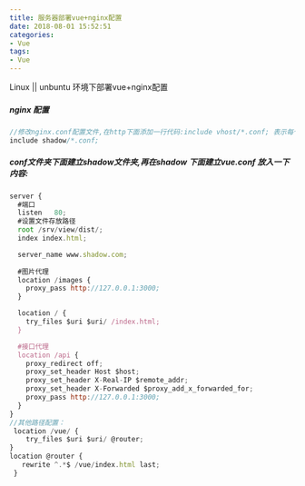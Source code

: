 ```yaml
---
title: 服务器部署vue+nginx配置
date: 2018-08-01 15:52:51
categories:
- Vue
tags:
- Vue
---
```

Linux || unbuntu 环境下部署vue+nginx配置
<!-- more -->
##### nginx 配置
```JavaScript
//修改nginx.conf配置文件,在http下面添加一行代码:include vhost/*.conf; 表示每个项目单独配置,方便管理.
include shadow/*.conf;
```
##### conf文件夹下面建立shadow文件夹,再在shadow 下面建立vue.conf 放入一下内容:
```JavaScript
server {
  #端口
  listen   80;
  #设置文件存放路径
  root /srv/view/dist/;
  index index.html;

  server_name www.shadow.com;
  
  #图片代理
  location /images {
    proxy_pass http://127.0.0.1:3000;
  }

  location / {
    try_files $uri $uri/ /index.html;
  }

  #接口代理
  location /api {
    proxy_redirect off;
    proxy_set_header Host $host;
    proxy_set_header X-Real-IP $remote_addr;
    proxy_set_header X-Forwarded $proxy_add_x_forwarded_for;
    proxy_pass http://127.0.0.1:3000;
  }
}
//其他路径配置：
 location /vue/ {
    try_files $uri $uri/ @router;
}
location @router {
   rewrite ^.*$ /vue/index.html last;
 }

```